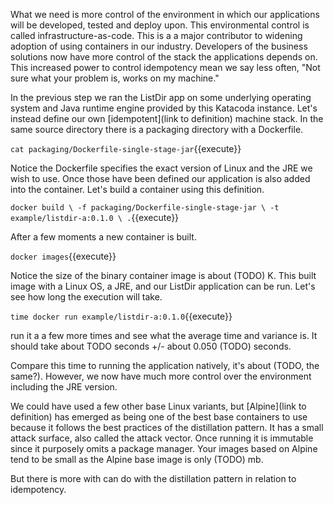 What we need is more control of the environment in which our applications will be developed, tested and deploy upon. This environmental control is called infrastructure-as-code. This is a a major contributor to widening adoption of using containers in our industry. Developers of the business solutions now have more control of the stack the applications depends on. This increased power to control idempotency mean we say less often, "Not sure what your problem is, works on my machine."

In the previous step we ran the ListDir app on some underlying operating system and Java runtime engine provided by this Katacoda instance. Let's instead define our own [idempotent](link to definition) machine stack. In the same source directory there is a packaging directory with a Dockerfile.

`cat packaging/Dockerfile-single-stage-jar`{{execute}}

Notice the Dockerfile specifies the exact version of Linux and the JRE we wish to use. Once those have been defined our application is also added into the container. Let's build a container using this definition.

`docker build \
-f packaging/Dockerfile-single-stage-jar \
-t example/listdir-a:0.1.0 \
.`{{execute}}

After a few moments a new container is built.

`docker images`{{execute}}

Notice the size of the binary container image is about (TODO) K. This built image with a Linux OS, a JRE, and our ListDir application can be run. Let's see how long the execution will take.

`time docker run example/listdir-a:0.1.0`{{execute}}

run it a a few more times and see what the average time and variance is. It should take about TODO seconds +/- about 0.050 (TODO) seconds.

Compare this time to running the application natively, it's about (TODO, the same?). However, we now have much more control over the environment including the JRE version.

We could have used a few other base Linux variants, but [Alpine](link to definition) has emerged as being one of the best base containers to use because it follows the best practices of the distillation pattern. It has a small attack surface, also called the attack vector. Once running it is immutable since it purposely omits a package manager. Your images based on Alpine tend to be small as the Alpine base image is only (TODO) mb.

But there is more with can do with the distillation pattern in relation to idempotency.
